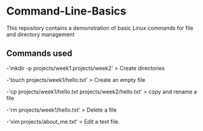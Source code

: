 # Command-Line-Basics

This repository contains a demonstration of basic Linux commands for file and directory management 

## Commands used

-'mkdir -p projects/week1 projects/week2' > Create directories

-'touch projects/week1/hello.txt' > Create an empty file

-'cp projects/week1/hello.txt projects/week2/hello.txt' > copy and rename a file

-'rm projects/week1/hello.txt' > Delete a file

-'vim projects/about_me.txt' > Edit a text file.


